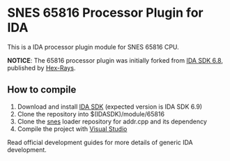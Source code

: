 SNES 65816 Processor Plugin for IDA
===================================

This is a IDA processor plugin module for SNES 65816 CPU.

**NOTICE**:
The 65816 processor plugin was initially forked from [IDA SDK 6.8](https://www.hex-rays.com/products/ida/support/download.shtml),
published by [Hex-Rays](https://www.hex-rays.com/).

How to compile
--------------

1. Download and install [IDA SDK](https://www.hex-rays.com/products/ida/support/download.shtml) (expected version is IDA SDK 6.9)
2. Clone the repository into $(IDASDK)/module/65816
2. Clone the [snes](https://bitbucket.org/gochaism/ida-snes-ldr) loader repository for addr.cpp and its dependency
3. Compile the project with [Visual Studio](https://www.visualstudio.com/downloads/download-visual-studio-vs.aspx)

Read official development guides for more details of generic IDA development.
